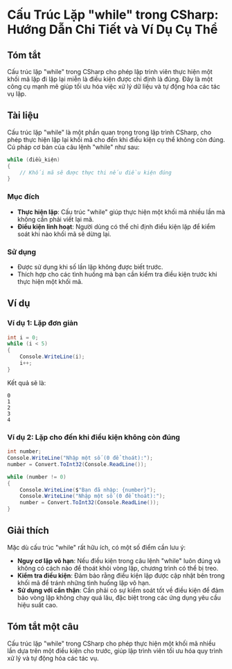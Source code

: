 <!--
Meta Description: # Cấu Trúc Lặp "while" trong CSharp: Hướng Dẫn Chi Tiết và Ví Dụ Cụ Thể ## Tóm tắt Cấu trúc lặp "while" trong CSharp cho phép lập trình viên thực hiện...
Meta Keywords: lặp, điều, kiện, while, một
-->

# Cấu Trúc Lặp "while" trong CSharp: Hướng Dẫn Chi Tiết và Ví Dụ Cụ Thể

## Tóm tắt
Cấu trúc lặp "while" trong CSharp cho phép lập trình viên thực hiện một khối mã lặp đi lặp lại miễn là điều kiện được chỉ định là đúng. Đây là một công cụ mạnh mẽ giúp tối ưu hóa việc xử lý dữ liệu và tự động hóa các tác vụ lặp.

## Tài liệu
Cấu trúc lặp "while" là một phần quan trọng trong lập trình CSharp, cho phép thực hiện lặp lại khối mã cho đến khi điều kiện cụ thể không còn đúng. Cú pháp cơ bản của câu lệnh "while" như sau:

```csharp
while (điều_kiện)
{
    // Khối mã sẽ được thực thi nếu điều kiện đúng
}
```

### Mục đích
- **Thực hiện lặp**: Cấu trúc "while" giúp thực hiện một khối mã nhiều lần mà không cần phải viết lại mã.
- **Điều kiện linh hoạt**: Người dùng có thể chỉ định điều kiện lặp để kiểm soát khi nào khối mã sẽ dừng lại.

### Sử dụng
- Được sử dụng khi số lần lặp không được biết trước.
- Thích hợp cho các tình huống mà bạn cần kiểm tra điều kiện trước khi thực hiện một khối mã.

## Ví dụ
### Ví dụ 1: Lặp đơn giản
```csharp
int i = 0;
while (i < 5)
{
    Console.WriteLine(i);
    i++;
}
```
Kết quả sẽ là:
```
0
1
2
3
4
```

### Ví dụ 2: Lặp cho đến khi điều kiện không còn đúng
```csharp
int number;
Console.WriteLine("Nhập một số (0 để thoát):");
number = Convert.ToInt32(Console.ReadLine());

while (number != 0)
{
    Console.WriteLine($"Bạn đã nhập: {number}");
    Console.WriteLine("Nhập một số (0 để thoát):");
    number = Convert.ToInt32(Console.ReadLine());
}
```

## Giải thích
Mặc dù cấu trúc "while" rất hữu ích, có một số điểm cần lưu ý:
- **Nguy cơ lặp vô hạn**: Nếu điều kiện trong câu lệnh "while" luôn đúng và không có cách nào để thoát khỏi vòng lặp, chương trình có thể bị treo.
- **Kiểm tra điều kiện**: Đảm bảo rằng điều kiện lặp được cập nhật bên trong khối mã để tránh những tình huống lặp vô hạn.
- **Sử dụng với cẩn thận**: Cần phải có sự kiểm soát tốt về điều kiện để đảm bảo vòng lặp không chạy quá lâu, đặc biệt trong các ứng dụng yêu cầu hiệu suất cao.

## Tóm tắt một câu
Cấu trúc lặp "while" trong CSharp cho phép thực hiện một khối mã nhiều lần dựa trên một điều kiện cho trước, giúp lập trình viên tối ưu hóa quy trình xử lý và tự động hóa các tác vụ.